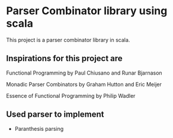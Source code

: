 # Parser Combinator library using scala


This project is a parser combinator library in scala.

## Inspirations for this project are ##

Functional Programming by Paul Chiusano and Runar Bjarnason

Monadic Parser Combinators by Graham Hutton and Eric Meijer

Essence of Functional Programming by Philip Wadler


## Used parser to implement ##

* Paranthesis parsing